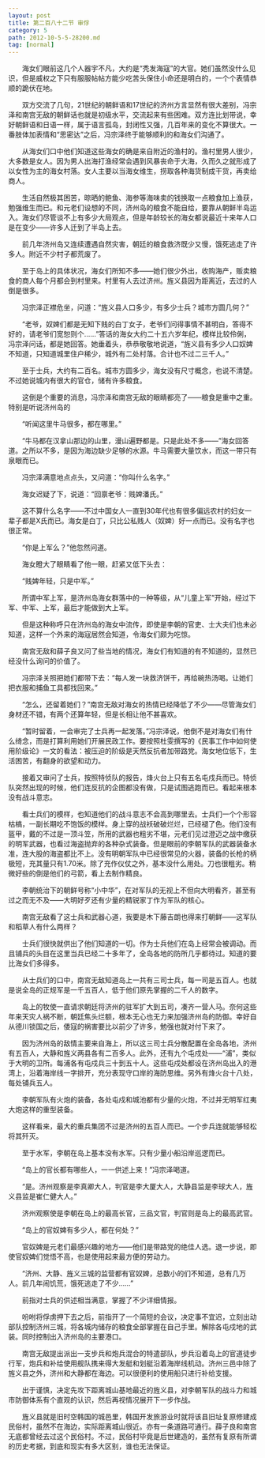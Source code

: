 ```yaml
---
layout: post
title: 第二百八十二节 审俘
category: 5
path: 2012-10-5-5-28200.md
tag: [normal]
---
```


　　海女们眼前这几个人器宇不凡，大约是“秃发海寇”的大官。她们虽然没什么见识，但是威权之下只有服服帖帖方能少吃苦头保住小命还是明白的，一个个表情恭顺的跪伏在地。

　　双方交流了几句，21世纪的朝鲜语和17世纪的济州方言显然有很大差别，冯宗泽和南宫无敌的朝鲜话也就是初级水平，交流起来有些困难。双方连比划带说，幸好朝鲜语和日语一样，属于语言孤岛，封闭性又强，几百年来的变化不算很大。一番肢体加表情和“思密达”之后，冯宗泽终于能够顺利的和海女们沟通了。

　　从海女们口中他们知道这些海女的确是来自附近的渔村的。渔村里男人很少，大多数是女人。因为男人出海打渔经常会遇到风暴丧命于大海，久而久之就形成了以女性为主的海女村落。女人主要以当海女维生，捞取各种海货制成干货，再卖给商人。

　　生活自然极其困苦，晾晒的鲍鱼、海参等海味卖的钱换取一点粮食加上渔获，勉强维生而已。和元老们设想的不同，济州岛的粮食不能自给，要靠从朝鲜半岛运入。海女们尽管谈不上有多少大局观点，但是年龄较长的海女都说最近十来年人口是在变少——许多人迁到了半岛上去。

　　前几年济州岛又连续遭遇自然灾害，朝廷的粮食救济既少又慢，饿死逃走了许多人。附近不少村子都荒废了。

　　至于岛上的具体状况，海女们所知不多——她们很少外出，收购海产，贩卖粮食的商人每个月都会到村里来。村里有人去过济州。旌义县因为距离近，去过的人倒是很多。

　　冯宗泽正襟危坐，问道：“旌义县人口多少，有多少士兵？城市方圆几何？”

　　“老爷，奴婢们都是无知下贱的白丁女子，老爷们问得事情不甚明白，答得不好的，请老爷们宽恕则个……”答话的海女大约二十五六岁年纪，模样比较伶俐，冯宗泽问话，都是她回答。她垂着头，恭恭敬敬地说道，“旌义县有多少人口奴婢不知道，只知道城里住户稀少，城外有二处村落。合计也不过二三千人。”

　　至于士兵，大约有二百名。城市方圆多少，海女没有尺寸概念，也说不清楚。不过她说城内有很大的官仓，储有许多粮食。

　　这倒是个重要的消息，冯宗泽和南宫无敌的眼睛都亮了——粮食是重中之重。特别是听说济州岛的

　　“听闻这里牛马很多，都在哪里。”

　　“牛马都在汉拿山那边的山里，漫山遍野都是。只是此处不多——”海女回答道。之所以不多，是因为海边缺少足够的水源。牛马需要大量饮水，而这一带只有泉眼而已。

　　冯宗泽满意地点点头，又问道：“你叫什么名字。”

　　海女迟疑了下，说道：“回禀老爷：贱婢潘氏。”

　　这不算什么名字——不过中国女人一直到30年代也有很多偏远农村的妇女一辈子都是X氏而已。海女是白丁，只比公私贱人（奴婢）好一点而已。没有名字也很正常。

　　“你是上军么？”他忽然问道。

　　海女瞪大了眼睛看了他一眼，赶紧又低下头去：

　　“贱婢年轻，只是中军。”

　　所谓中军上军，是济州岛海女群落中的一种等级，从“儿童上军”开始，经过下军、中军、上军，最后才能做到大上军。

　　但是这种称呼只在济州岛的海女中流传，即使是李朝的官吏、士大夫们也未必知道，这样一个外来的海寇居然会知道，令海女们颇为吃惊。

　　南宫无敌和薛子良又问了些当地的情况，海女们有知道的有不知道的，显然已经没什么询问的价值了。

　　冯宗泽关照把她们都带下去：“每人发一块救济饼干，再给碗热汤喝。让她们把衣服和捕鱼工具都找回来。”

　　“怎么，还留着她们？”南宫无敌对海女的热情已经降低了不少——尽管海女们身材还不错，有两个还算年轻，但是长相让他不甚喜欢。

　　“暂时留着，一会审完了士兵再一起发落。”冯宗泽说，他倒不是对海女们有什么绮念，而是打算利用她们开展民政工作。要按照杜雯撰写的《民事工作中如何使用阶级论》一文的看法：被压迫的阶级是天然反抗者加带路党。海女地位低下，生活困苦，有翻身的欲望和动力。

　　接着又审问了士兵，按照特侦队的报告，烽火台上只有五名屯戍兵而已。特侦队突然出现的时候，他们连反抗的企图都没有做，只是试图逃跑而已。看起来根本没有战斗意志。

　　看士兵们的模样，也知道他们的战斗意志不会高到哪里去。士兵们一个个形容枯槁，一副长期吃不饱饭的模样。身上穿的战袄破破烂烂，已经褪了色。他们没有盔甲，戴的不过是一顶斗笠，所用的武器也粗劣不堪，元老们见过澄迈之战中缴获的明军武器，也看过海盗抛弃的各种杂式装备。但是眼前的李朝军队的武器装备水准，连大股的海盗都比不上。没有明朝军队中已经很常见的火器，装备的长枪的柄极短，充其量只有1.70米。除了充作仪仗之外，基本没什么用处。刀也很粗劣。稍微好些的倒是他们的弓箭，看上去制作精良。

　　李朝统治下的朝鲜号称“小中华”，在对军队的无视上不但向大明看齐，甚至有过之而无不及——大明好歹还有少量的精锐家丁作为军队的核心。

　　南宫无敌看了这士兵和武器心道，我要是木下藤吉朗也得来打朝鲜——这军队和稻草人有什么两样？

　　士兵们很快就供出了他们知道的一切。作为士兵他们在岛上经常会被调动。而且铺兵的头目在这里当兵已经二十多年了，全岛各地的防所几乎都待过。知道的要比海女们多得多。

　　从士兵们的口中，南宫无敌知道岛上一共有三司士兵，每一司是五百人。也就是说全岛的正规军是一千五百人，低于他们原先掌握的二千人的数字。

　　岛上的牧使一直请求朝廷将济州的驻军扩大到五司，凑齐一营人马。奈何这些年来天灾人祸不断，朝廷焦头烂额，根本无心也无力来加强济州岛的防御。幸好自从德川锁国之后，倭寇的祸害要比以前少了许多，勉强也就对付下来了。

　　因为济州岛的敌情主要来自海上，所以这三司士兵分散配置在全岛各地，济州有五百人，大静和旌义两县各有二百多人。此外，还有九个屯戍处——“浦”，类似于大明的卫所。每浦各有屯戍兵三十到五十人。这些屯戍处都设在济州岛出入的港湾上，沿着海岸线一字排开，充分表现守口岸的海防思维。另外有烽火台十八处，每处铺兵五人。

　　李朝军队有火炮的装备，各处屯戍和城池都有少量的火炮，不过并无明军红夷大炮这样的重型装备。

　　这样看来，最大的重兵集团不过是济州的五百人而已。一个步兵连就能够轻松将其歼灭。

　　至于水军，李朝在岛上基本没有水军。只有少量小船沿岸巡逻而已。

　　“岛上的官长都有哪些人，一一供述上来！”冯宗泽喝道。

　　“是。济州观察是李真卿大人，判官是李大厦大人，大静县监是李球大人，旌义县监是崔仁健大人。”

　　济州观察使是李朝在岛上的最高长官，三品文官，判官则是岛上的最高武官。

　　“岛上的官奴婢有多少人，都在何处？”

　　官奴婢是元老们最感兴趣的地方——他们是带路党的绝佳人选。退一步说，即使官奴婢们觉悟不高，也是使用起来最方便的劳动力。

　　“济州、大静、旌义三城的监营都有官奴婢，总数小的们不知道，总有几万人。前几年闹饥荒，饿死逃走了不少……”

　　前指对士兵的供述相当满意，掌握了不少详细情报。

　　吩咐将俘虏押下去之后，前指开了一个简短的会议，决定事不宜迟，立刻出动部队控制济州三城，将各城内储存的粮食全部掌握在自己手里。解除各屯戍地的武装。同时控制出入济州岛的主要港口。

　　南宫无敌提出派出一支步兵和炮兵混合的特遣部队，步兵沿着岛上的官道徒步行军，炮兵和补给使用舰队携来得大发艇和划艇沿着海岸线机动。济州三邑中除了旌义县之外，济州和大静都在海边。可以很便利的使用船只进行补给支援。

　　出于谨慎，决定先攻下距离城山基地最近的旌义县，对李朝军队的战斗力和城市防御体系有个直观的认识，然后再视情况展开下一步作战。

　　旌义县就是旧时空韩国的城邑里，韩国开发旅游业时就将该县旧址复原修建成民俗村，虽然不在海边，实际距离城山很近。亦有一条道路可通行。薛子良和南宫无底都曾经去过这个民俗村。不过，民俗村毕竟是后世建造的，虽然有复原有所谓的历史考据，到底和现实有多大区别，谁也无法保证。
